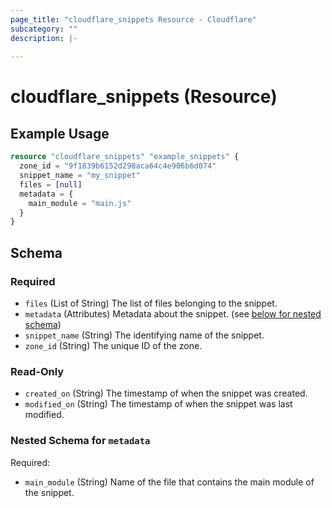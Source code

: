 ```yaml
---
page_title: "cloudflare_snippets Resource - Cloudflare"
subcategory: ""
description: |-
  
---
```


# cloudflare_snippets (Resource)



## Example Usage

```terraform
resource "cloudflare_snippets" "example_snippets" {
  zone_id = "9f1839b6152d298aca64c4e906b6d074"
  snippet_name = "my_snippet"
  files = [null]
  metadata = {
    main_module = "main.js"
  }
}
```

<!-- schema generated by tfplugindocs -->
## Schema

### Required

- `files` (List of String) The list of files belonging to the snippet.
- `metadata` (Attributes) Metadata about the snippet. (see [below for nested schema](#nestedatt--metadata))
- `snippet_name` (String) The identifying name of the snippet.
- `zone_id` (String) The unique ID of the zone.

### Read-Only

- `created_on` (String) The timestamp of when the snippet was created.
- `modified_on` (String) The timestamp of when the snippet was last modified.

<a id="nestedatt--metadata"></a>
### Nested Schema for `metadata`

Required:

- `main_module` (String) Name of the file that contains the main module of the snippet.


